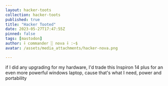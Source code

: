 ```yaml
---
layout: hacker-toots
collection: hacker-toots
published: true
title: "Hacker Tooted"
date: 2023-05-27T17:47:55Z
pinned: false
tags: [mastodon]
author: ⸸ commander ░ nova ⸸ :~$
avatar: /assets/media_attachments/hacker-nova.png

---
```


<p>if I did any upgrading for my hardware, I&#39;d trade this Inspiron 14 plus for an even more powerful windows laptop, cause that&#39;s what I need, power and portability</p>



